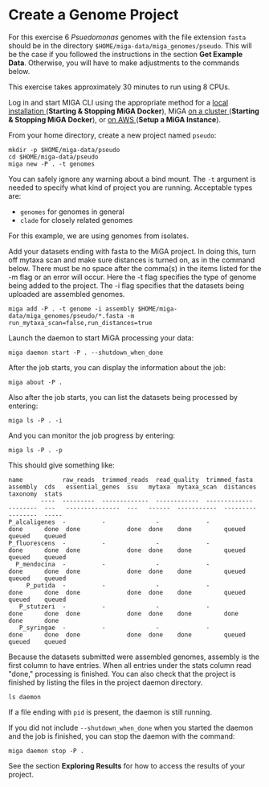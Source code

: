 # Create a Genome Project

For this exercise 6 _Psuedomonas_ genomes with the file extension `fasta` should be in the directory `$HOME/miga-data/miga_genomes/pseudo`. This will be the case if you followed the instructions in the section **Get Example Data**. Otherwise, you will have to make adjustments to the commands below.

This exercise takes approximately 30 minutes to run using 8 CPUs.

Log in and start MIGA CLI using the appropriate method for a [local installation ](../starting-miga/starting-miga.md#starting-local-miga-cli)(**Starting & Stopping MiGA Docker**), MiGA [on a cluster ](../starting-miga/starting-miga.md#starting-miga-singularity)(**Starting & Stopping MiGA Docker**), or [on AWS ](../aws/miga\_aws\_setup.md#log-into-miga-cli-using-a-terminal) (**Setup a MiGA Instance**).

From your home directory, create a new project named `pseudo`:

```
mkdir -p $HOME/miga-data/pseudo
cd $HOME/miga-data/pseudo
miga new -P . -t genomes
```

You can safely ignore any warning about a bind mount. The `-t` argument is needed to specify what kind of project you are running. Acceptable types are:  

* `genomes` for genomes in general
* `clade` for closely related genomes

For this example, we are using genomes from isolates.

Add your datasets ending with fasta to the MiGA project. In doing this, turn off mytaxa scan and make sure distances is turned on, as in the command below. There must be no space after the comma(s) in the items listed for the -m flag or an error will occur. Here the -t flag specifies the type of genome being added to the project. The -i flag specifies that the datasets being uploaded are assembled genomes.

```
miga add -P . -t genome -i assembly $HOME/miga-data/miga_genomes/pseudo/*.fasta -m run_mytaxa_scan=false,run_distances=true
```

Launch the daemon to start MiGA processing your data:

```
miga daemon start -P . --shutdown_when_done
```

After the job starts, you can display the information about the job:

```
miga about -P .
```

Also after the job starts, you can list the datasets being processed by entering:

```
miga ls -P . -i
```

And you can monitor the job progress by entering:

```
miga ls -P . -p
```

This should give something like:

```
name           raw_reads  trimmed_reads  read_quality  trimmed_fasta  assembly  cds   essential_genes  ssu   mytaxa  mytaxa_scan  distances  taxonomy  stats
         ----  ---------  -------------  ------------  -------------  --------  ---   ---------------  ---   ------  -----------  ---------  --------  -----
P_alcaligenes  -          -              -             -              done      done  done             done  done    done         queued     queued    queued
P_fluorescens  -          -              -             -              done      done  done             done  done    done         queued     queued    queued
  P_mendocina  -          -              -             -              done      done  done             done  done    done         queued     queued    queued
     P_putida  -          -              -             -              done      done  done             done  done    done         queued     queued    queued
   P_stutzeri  -          -              -             -              done      done  done             done  done    done         done       done      done
   P_syringae  -          -              -             -              done      done  done             done  done    done         queued     queued    queued
```

Because the datasets submitted were assembled genomes, assembly is the first column to have entries. When all entries under the stats column read "done," processing is finished. You can also check that the project is finished by listing the files in the project daemon directory.  

```
ls daemon
```

If a file ending with `pid` is present, the daemon is still running.

If you did not include `--shutdown_when_done` when you started the daemon and the job is finished, you can stop the daemon with the command:

```
miga daemon stop -P .
```

See the section **Exploring Results** for how to access the results of your project.
